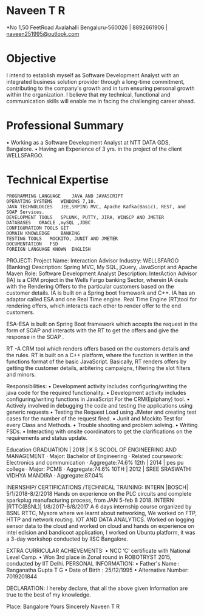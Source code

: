 # Naveen T R
*No 1,50 FeetRoad Avalahalli Bengaluru-560026 | 8892661906 | naveen251995@outlook.com

# Objective
I intend to establish myself as Software Development Analyst with an integrated business solution provider through a long-time commitment, contributing to the company's growth and in turn ensuring personal growth within the organization. I believe that my technical, functional and communication skills will enable me in facing the challenging career ahead.

# Professional Summary
•	Working as a Software Development Analyst at NTT DATA GDS, Bangalore.
•	Having an Experience of 3 yrs. in the project of the client WELLSFARGO.




# Technical Expertise
	PROGRAMMING LANGUAGE	JAVA AND JAVASCRIPT 	
	OPERATING SYSTEMS	WINDOWS 7,10.	
	JAVA TECHNOLOGIES	JEE,SRPING MVC, Apache Kafka(Basic), REST, and SOAP Services.	
	DEVELOPMENT TOOLS	SPLUNK, PUTTY, JIRA, WINSCP AND JMETER	
	DATABASES	ORACLE ,mySQL ,JDBC	
	CONFIGURATION TOOLS	GIT	
	DOMAIN KNOWLEDGE	BANKING	
	TESTING TOOLS	MOCKITO, JUNIT AND JMETER	
	DOCUMENTATION	FSD	
	FOREIGN LANGUAGE KNOWN	ENGLISH	



PROJECT:
Project Name: Interaction Advisor
Industry: WELLSFARGO (Banking)
Description: Spring MVC, My SQL, jQuery, JavaScript and Apache Maven
Role: Software Development Analyst
Description:
InterAction Advisor (IA) is a CRM project in the Wells Fargo banking Sector, wherein IA deals with the Rendering Offers to the particular customers based on the customer details. IA is built on a Spring boot framework and C++.
IA has an adaptor called ESA and one Real Time engine.
Real Time Engine (RT)tool for rendering offers, which interacts each other to render offer to the end customers.
 

ESA-ESA is built on Spring Boot framework which accepts the request in the form of SOAP and interacts with the RT to get the offers and give the response in the SOAP .

RT -A CRM tool which renders offers based on the customers details and the rules. RT is built on a C++ platform, where the function is written in the functions format of the basic JavaScript. Basically, RT renders offers by getting the customer details, arbitering campaigns, filtering the slot filters and minors.

Responsibilities:
•	Development activity includes configuring/writing the java code for the required functionality.
•	Development activity includes configuring/writing functions in JavaScript For the CRM(Epiphany) tool.
•	Actively involved in debugging the code and testing the applications using generic requests
•	Testing the Request Load using JMeter and creating test cases for the number of the request fired.
•	Junit and Mockito Test for every Class and Methods.
•	Trouble shooting and problem solving.
•	Writing FSDs.
•	Interacting with onsite coordinators to get the clarifications on the requirements and status update.


Education
GRADUATION | 2018 | K S SCOOL OF ENGINEERING AND MANAGEMENT
·	Major: Bachelor of Engineering
·	Related coursework: Electronics and communication
·	Aggregate:74.6%
12th | 2014 | pes pu college
·	Major: PCMB
·	Aggregate:74.6%
10TH | 2012 | SREE SRASWATHI VIDHYA MANDIRA
·	Aggregate:87.04%


INERNSHIP/ CERTIFICATIONS /TECHNICAL TRAINING:
INTERN |BOSCH| 5/1/2018-8/2/2018
Hands on experience on the PLC circuits and complete sparkplug manufacturing process, from JAN 5-feb 8 2018.
INTERN |RTTC(BSNL)| 1/8/2017-6/8/2017
A 6 days internship course organized by BSNL RTTC, Mysore where we learnt about networking, We worked on FTP, HTTP and network routing.
IOT AND DATA ANALYTICS.
Worked on logging sensor data to the cloud and worked on cloud and hands on experience on intel edision and bandicoot application, I worked on Ubuntu platform, it was a 3-day workshop conducted by IISC Bangalore.
 
EXTRA CURRICULAR ACHIEVEMENTS:
•	NCC ‘C’ certificate with National Level Camp.
•	Won 3rd place in Zonal round in ROBOTRYST 2015, conducted by IIT Delhi.
PERSONAL INFORMATION:
•	Father's Name	:	Ranganatha Gupta T G
•	Date of Birth	:	25/12/1995
•	Alternative Number:	7019201844

DECLARATION:
I hereby declare, that all the above given Information are true to the best of my knowledge.

Place: Bangalore	Yours Sincerely
										Naveen T R								


